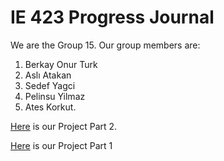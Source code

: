 # IE 423 Progress Journal

We are the Group 15. Our group members are:
1. Berkay Onur Turk
2. Aslı Atakan
3. Sedef Yagci
4. Pelinsu Yilmaz
5. Ates Korkut.

[Here](part2group15.html) is our Project Part  2.

[Here](Report.html) is our Project Part 1 

